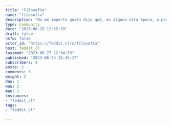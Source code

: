 ```yaml
---
title: "Filosofía" 
name: "filosofia"
description: "No me importa quién dijo qué, en alguna otra época, a propósito de algún asunto que no conozco o que no me interesa. Esto no se trata de recorrer la historia de la filosofía desde la antigüedad hasta nuestros dias, como si se tratara de un paseo de domingo.Se trata de ti, aquí y ahora, **pensando con claridad y pertinencia** -por tu propia cuenta-, en tus propias palabras, sobre el extraño mundo que te rodea.Por qué? Porque cuando no piensas por ti mismo, alguien esta pensando en tu lugar. Y porque **tienes el derecho de expresar libremente tus ideas** donde y cuando quieras.https://www.bcn.cl/portal/leyfacil/recurso/libertad-de-expresion----"
type: community
date: "2023-06-29 12:35:10"
draft: false
nsfw: false
actor_id: "https://feddit.cl/c/filosofia"
host: feddit.cl
lastmod: "2023-06-27 22:34:39"
published: "2023-06-23 12:45:17"
subscribers: 4
posts: 2
comments: 3
weight: 2
dau: 1
wau: 2
mau: 2
instances:
- "feddit_cl"
tags: 
- "feddit_cl"

---
```

